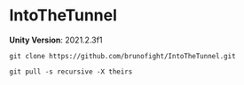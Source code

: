 # IntoTheTunnel

**Unity Version**: 2021.2.3f1

``` 
git clone https://github.com/brunofight/IntoTheTunnel.git   
```

```
git pull -s recursive -X theirs
```

